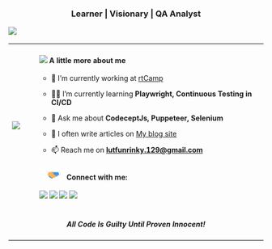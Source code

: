 <h3 align="center">Learner | Visionary | QA Analyst</h3>  
<img src ="https://gpvc.arturio.dev/Rink9">


<table>
  <tr>
    <td><img src="https://c.tenor.com/-mqOj8UvjKAAAAAd/keep-it-up.gif"></td>
    <td>
      <ul>


<h4> <img src="https://media.giphy.com/media/VgCDAzcKvsR6OM0uWg/giphy.gif" width="50"> A little more about me </h4>
 

- 🔭 I’m currently working at [rtCamp](https://github.com/rtCamp)  

- 👩‍💻 I’m currently learning **Playwright, Continuous Testing in CI/CD**

- 💬 Ask me about **CodeceptJs, Puppeteer, Selenium**

- 📝 I often write articles on [My blog site](https://rinkychowdhury.com/)

- 📫 Reach me on **lutfunrinky.129@gmail.com**  
      </ul>
      <h4><img src="https://github.com/ank1traj/ank1traj/blob/master/media/Handshake.gif" height="25px" style="max-width:100%;">Connect with me:</h4>
      <a href="mailto:lutfunrinky.129@gmail.com"><img src="https://img.icons8.com/dusk/40/000000/apple-mail.png"/></a>
      <a href="https://rinkychowdhury.com/"><img src="https://img.icons8.com/dusk/40/000000/internet--v1.png"/></a>
      <a href="https://twitter.com/RinkyChowdhury9"><img src="https://img.icons8.com/dusk/40/000000/twitter-circled.png"/></a>
      <a href="https://www.linkedin.com/in/rinkychowdhury9/"><img src="https://img.icons8.com/dusk/40/000000/linkedin.png"/></a>
    </td>
  </tr>
  <tr>
    <td align="center" colspan="2">
      <h4><i> All Code Is Guilty Until Proven Innocent!  </i><h4>
    </td>
  </tr>
</table>

